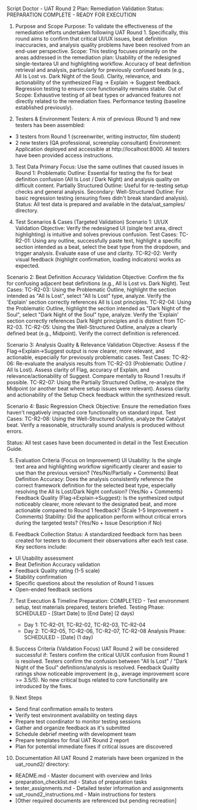 Script Doctor - UAT Round 2 Plan: Remediation Validation
Status: PREPARATION COMPLETE - READY FOR EXECUTION

1. Purpose and Scope
Purpose: To validate the effectiveness of the remediation efforts undertaken following UAT Round 1. Specifically, this round aims to confirm that critical UI/UX issues, beat definition inaccuracies, and analysis quality problems have been resolved from an end-user perspective.
Scope: This testing focuses primarily on the areas addressed in the remediation plan:
Usability of the redesigned single-textarea UI and highlighting workflow.
Accuracy of beat definition retrieval and analysis, particularly for previously confused beats (e.g., All Is Lost vs. Dark Night of the Soul).
Clarity, relevance, and actionability of the synthesized Flag -> Explain -> Suggest feedback.
Regression testing to ensure core functionality remains stable.
Out of Scope: Exhaustive testing of all beat types or advanced features not directly related to the remediation fixes. Performance testing (baseline established previously).

2. Testers & Environment
Testers: A mix of previous (Round 1) and new testers has been assembled:
- 3 testers from Round 1 (screenwriter, writing instructor, film student)
- 2 new testers (QA professional, screenplay consultant)
Environment: Application deployed and accessible at http://localhost:8000. All testers have been provided access instructions.

3. Test Data
Primary Focus: Use the same outlines that caused issues in Round 1:
Problematic Outline: Essential for testing the fix for beat definition confusion (All Is Lost / Dark Night) and analysis quality on difficult content.
Partially Structured Outline: Useful for re-testing setup checks and general analysis.
Secondary:
Well-Structured Outline: For basic regression testing (ensuring fixes didn't break standard analysis).
Status: All test data is prepared and available in the data/uat_samples/ directory.

4. Test Scenarios & Cases (Targeted Validation)
Scenario 1: UI/UX Validation
Objective: Verify the redesigned UI (single text area, direct highlighting) is intuitive and solves previous confusion.
Test Cases:
TC-R2-01: Using any outline, successfully paste text, highlight a specific section intended as a beat, select the beat type from the dropdown, and trigger analysis. Evaluate ease of use and clarity.
TC-R2-02: Verify visual feedback (highlight confirmation, loading indicators) works as expected.

Scenario 2: Beat Definition Accuracy Validation
Objective: Confirm the fix for confusing adjacent beat definitions (e.g., All Is Lost vs. Dark Night).
Test Cases:
TC-R2-03: Using the Problematic Outline, highlight the section intended as "All Is Lost", select "All Is Lost" type, analyze. Verify the 'Explain' section correctly references All Is Lost principles.
TC-R2-04: Using the Problematic Outline, highlight the section intended as "Dark Night of the Soul", select "Dark Night of the Soul" type, analyze. Verify the 'Explain' section correctly references Dark Night principles and is distinct from TC-R2-03.
TC-R2-05: Using the Well-Structured Outline, analyze a clearly defined beat (e.g., Midpoint). Verify the correct definition is referenced.

Scenario 3: Analysis Quality & Relevance Validation
Objective: Assess if the Flag->Explain->Suggest output is now clearer, more relevant, and actionable, especially for previously problematic cases.
Test Cases:
TC-R2-06: Re-evaluate the analysis results from TC-R2-03 (Problematic Outline / All Is Lost). Assess clarity of Flag, accuracy of Explain, and relevance/actionability of Suggest. Compare mentally to Round 1 results if possible.
TC-R2-07: Using the Partially Structured Outline, re-analyze the Midpoint (or another beat where setup issues were relevant). Assess clarity and actionability of the Setup Check feedback within the synthesized result.

Scenario 4: Basic Regression Check
Objective: Ensure the remediation fixes haven't negatively impacted core functionality on standard input.
Test Cases:
TC-R2-08: Using the Well-Structured Outline, analyze the Catalyst beat. Verify a reasonable, structurally sound analysis is produced without errors.

Status: All test cases have been documented in detail in the Test Execution Guide.

5. Evaluation Criteria (Focus on Improvement)
UI Usability: Is the single text area and highlighting workflow significantly clearer and easier to use than the previous version? (Yes/No/Partially + Comments)
Beat Definition Accuracy: Does the analysis consistently reference the correct framework definition for the selected beat type, especially resolving the All Is Lost/Dark Night confusion? (Yes/No + Comments)
Feedback Quality (Flag->Explain->Suggest): Is the synthesized output noticeably clearer, more relevant to the designated beat, and more actionable compared to Round 1 feedback? (Scale 1-5 Improvement + Comments)
Stability: Did the application perform without critical errors during the targeted tests? (Yes/No + Issue Description if No)

6. Feedback Collection
Status: A standardized feedback form has been created for testers to document their observations after each test case.
Key sections include:
- UI Usability assessment
- Beat Definition Accuracy validation
- Feedback Quality rating (1-5 scale)
- Stability confirmation
- Specific questions about the resolution of Round 1 issues
- Open-ended feedback sections

7. Test Execution & Timeline
Preparation: COMPLETED - Test environment setup, test materials prepared, testers briefed.
Testing Phase: SCHEDULED - [Start Date] to [End Date] (2 days)
   - Day 1: TC-R2-01, TC-R2-02, TC-R2-03, TC-R2-04
   - Day 2: TC-R2-05, TC-R2-06, TC-R2-07, TC-R2-08
Analysis Phase: SCHEDULED - [Date] (1 day)

8. Success Criteria (Validation Focus)
UAT Round 2 will be considered successful if:
Testers confirm the critical UI/UX confusion from Round 1 is resolved.
Testers confirm the confusion between "All Is Lost" / "Dark Night of the Soul" definitions/analysis is resolved.
Feedback Quality ratings show noticeable improvement (e.g., average improvement score >= 3.5/5).
No new critical bugs related to core functionality are introduced by the fixes.

9. Next Steps
- Send final confirmation emails to testers
- Verify test environment availability on testing days
- Prepare test coordinator to monitor testing sessions
- Gather and organize feedback as it's submitted
- Schedule debrief meeting with development team
- Prepare templates for final UAT Round 2 report
- Plan for potential immediate fixes if critical issues are discovered

10. Documentation
All UAT Round 2 materials have been organized in the uat_round2/ directory:
- README.md - Master document with overview and links
- preparation_checklist.md - Status of preparation tasks
- tester_assignments.md - Detailed tester information and assignments
- uat_round2_instructions.md - Main instructions for testers
- [Other required documents are referenced but pending recreation]